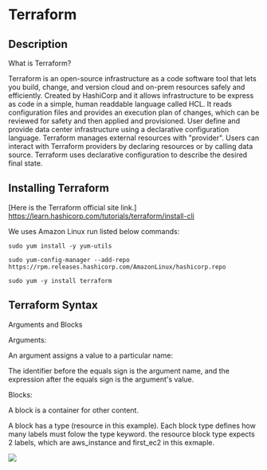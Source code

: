 
# Terraform
## Description
What is Terraform?

Terraform is an open-source infrastructure as a code software tool that lets you build, change, and version cloud and on-prem resources safely and efficiently. Created by HashiCorp and it allows infrastructure to be express as code in a simple, human readdable language called HCL. It reads configuration files and provides an execution plan of changes, which can be reviewed for safety and then applied and provisioned. User define and provide data center infrastructure using a declarative configuration language.  Terraform manages external resources with "provider". Users can interact with Terraform providers by declaring resources or by calling data source. Terraform uses declarative configuration to describe the desired final state. 

## Installing Terraform

[Here is the Terraform official site link.] https://learn.hashicorp.com/tutorials/terraform/install-cli

We uses Amazon Linux run listed below commands:

``sudo yum install -y yum-utils``

``sudo yum-config-manager --add-repo https://rpm.releases.hashicorp.com/AmazonLinux/hashicorp.repo
``

`` sudo yum -y install terraform ``

## Terraform Syntax

Arguments and Blocks

Arguments:

An argument assigns a value to a particular name:

The identifier before the equals sign is the argument name, and the expression after the equals sign is the argument's value. 

Blocks:

A block is a container for other content.

A block has a type (resource in this example). Each block type defines how many labels must folow the type keyword. the resource block type expects 2 labels, which are aws_instance and first_ec2 in this exmaple.

![](vscode-remote://ssh-remote%2Bterraform-server/home/ec2-user/terraform-session-october/session-2/Screen%20Shot%202022-10-14%20at%204.44.02%20PM.png) 